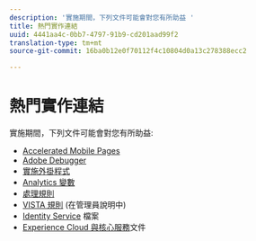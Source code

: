 ```yaml
---
description: '實施期間，下列文件可能會對您有所助益 '
title: 熱門實作連結
uuid: 4441aa4c-0bb7-4797-91b9-cd201aad99f2
translation-type: tm+mt
source-git-commit: 16ba0b12e0f70112f4c10804d0a13c278388ecc2

---
```



# 熱門實作連結

實施期間，下列文件可能會對您有所助益:

* [Accelerated Mobile Pages](/help/implement/js-implementation/accelerated-mobile-pages.md)
* [Adobe Debugger](/help/implement/impl-testing/debugger.md)
* [實施外掛程式](/help/implement/js-implementation/plugins/impl-plugins.md)
* [Analytics 變數](/help/implement/js-implementation/c-variables/sc-variables.md)
* [處理規則](https://marketing.adobe.com/resources/help/en_US/reference/processing_rules.html)
* [VISTA 規則](https://marketing.adobe.com/resources/help/en_US/reference/VISTA.html) (在管理員說明中)
* [Identity Service](https://marketing.adobe.com/resources/help/en_US/mcvid/) 檔案
* [Experience Cloud 與核心服務](https://marketing.adobe.com/resources/help/en_US/mcloud/core_services.html)文件

